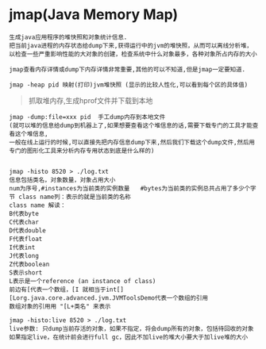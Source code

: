 # jmap(Java Memory Map)

    生成java应用程序的堆快照和对象统计信息.
    把当前java进程的内存状态给dump下来,获得运行中的jvm的堆快照，从而可以离线分析堆，
    以检查一些严重影响性能的大对象的创建，检查系统中什么对象最多，各种对象所占内存的大小
    
    jmap查看内存详情或dump下内存详情非常重要,其他的可以不知道,但是jmap一定要知道.
    
    jmap -heap pid 映射(打印)jvm堆快照 (显示的比较人性化,可以看到每个区的具体值)
    
>抓取堆内存,生成hprof文件并下载到本地
    
    jmap -dump:file=xxx pid  手工dump内存到本地文件
    (就可以堆的信息给dump到机器上了,如果想要查看这个堆信息的话,需要下载专门的工具才能查看这个堆信息,
    一般在线上运行的时候,可以直接先把内存信息dump下来,然后我们下载这个dump文件,然后用专门的图形化工具来分析内存专用状态到底是什么样的)


    jmap -histo 8520 > ./log.txt
    信息包括类名，对象数量，对象占用大小
    num为序号,#instances为当前类的实例数量   #bytes为当前类的实例总共占用了多少个字节 class name列：表示的就是当前类的名称
    class name 解读：
    B代表byte 
    C代表char 
    D代表double 
    F代表float 
    I代表int 
    J代表long 
    Z代表boolean 
    S表示short
    L表示是一个reference (an instance of class)
    前边有[代表一个数组，[I 就相当于int[] 
    [Lorg.java.core.advanced.jvm.JVMToolsDemo代表一个数组的引用
    数组对象的引用用 "[L+类名" 来表示 
    
    jmap -histo:live 8520 > ./log.txt
    live参数: 只dump当前存活的对象，如果不指定，将会dump所有的对象，包括待回收的对象
    如果指定live，在统计前会进行full gc，因此不加live的堆大小要大于加live堆的大小
    